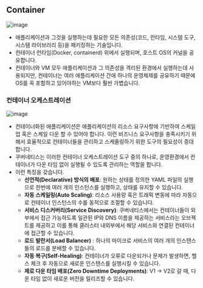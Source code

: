 ## Container[](http://course.whatapk8s.net/docs/kubernetes-basic/what-is-kubernetes#container)

![image](https://github.com/bong6981/kube-study/assets/103120173/86129034-3561-43ca-a390-a439f15ebe3a)


- 애플리케이션과 그것을 실행하는데 필요한 모든 의존성(코드, 런타임, 시스템 도구, 시스템 라이브러리 등)을 패키징하는 기술입니다.
- 컨테이너 런타임(Docker, containerd) 위에서 실행되며, 호스트 OS의 커널을 공유합니다.
- 컨테이너와 VM 모두 애플리케이션과 그 의존성을 격리된 환경에서 실행하는데 사용되지만, 컨테이너는 여러 애플리케이션 간에 하나의 운영체제를 공유하기 때문에 OS를 꼭 포함하고 있어야하는 VM보다 훨씬 가볍습니다.

### 컨테이너 오케스트레이션

![image](https://github.com/bong6981/kube-study/assets/103120173/5121dbbf-00f2-4f9b-a642-5895533a02a9)


- 컨테이너화된 애플리케이션은 애플리케이션의 리소스 요구사항에 기반하여 스케일업 혹은 스케일 다운 할 수 있어야 합니다. 이런 비즈니스 요구사항을 충족시키기 위해서 효율적으로 컨테이너들을 관리하고 스케줄링하기 위한 도구의 필요성이 증대합니다.
- 쿠버네티스는 이러한 컨테이너 오케스트레이션 도구 중의 하나로, 운영환경에서 컨테이너가 다운 타임 없이 실행될 수 있도록 관리하는 역할을 합니다.
- 이런 특징을 갖습니다.
  - **선언적(Declarative) 방식의 배포**: 원하는 상태를 정의한 YAML 파일의 실행으로 한번에 여러 개의 인스턴스를 실행하고, 상태를 유지할 수 있습니다.
  - **자동 스케일링(Auto Scaling)**: 리소스 사용량 혹은 트래픽 변동에 따라 자동으로 컨테이너 인스턴스의 수를 동적으로 조절할 수 있습니다.
  - **서비스 디스커버리(Service Discovery)**: 쿠버네티스에서는 컨테이너들이 외부에서 접근 가능하도록 일관된 IP와 DNS 이름을 제공하는 서비스라는 오브젝트를 제공하고 이를 통해 클러스터 내외부에서 해당 서비스와 연결된 컨테이너에 접근할 수 있습니다.
  - **로드 발란서(Load Balancer)** : 하나의 마이크로 서비스의 여러 개의 인스탠스들의 로드를 분배할 수 있습니다.
  - **자동 복구(Self-Healing)**: 컨테이너가 오류로 다운되거나 문제가 발생하면, 헬스 체크 후 자동으로 새로운 인스탠스를 실행시킬 수 있습니다.
  - **제로 다운 타임 배포(Zero Downtime Deployments)**: V1 → V2로 갈 때, 다운 타임 없이 새로운 버전을 릴리즈할 수 있습니다.



